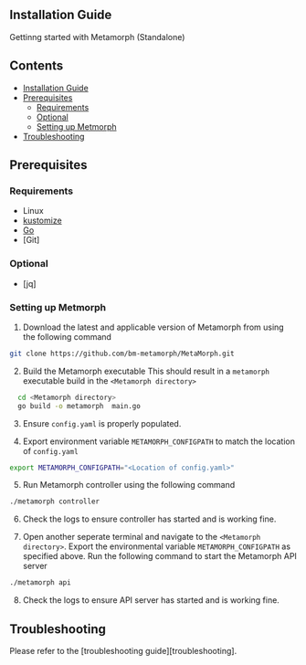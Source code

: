 ## Installation  Guide 

Gettinng started with Metamorph (Standalone) <!-- omit in toc -->

## Contents <!-- omit in toc -->

<!-- Below is generated using VSCode yzhang.markdown-all-in-one >

<!-- TOC depthFrom:2 -->
- [Installation  Guide](#installation-guide)
- [Prerequisites](#prerequisites)
  - [Requirements](#requirements)
  - [Optional](#optional)
  - [Setting up Metmorph](#setting-up-metmorph)
- [Troubleshooting](#troubleshooting)
<!-- /TOC -->

## Prerequisites

### Requirements

- Linux 
- [kustomize]
- [Go]
- [Git]

### Optional
- [jq]

[go]: https://golang.org/dl/
[kustomize]: https://github.com/kubernetes-sigs/kustomize

### Setting up Metmorph 

  1. Download the latest and applicable version of Metamorph from using the following command 

   ```bash
   git clone https://github.com/bm-metamorph/MetaMorph.git
   ```

  2. Build the Metamorph executable 
     This should result in a `metamorph` executable build in the `<Metamorph directory>`

  ```bash
    cd <Metamorph directory>
    go build -o metamorph  main.go
  ``` 

  3. Ensure `config.yaml` is properly populated.

  4. Export environment variable `METAMORPH_CONFIGPATH` to match the location of `config.yaml`

  ```bash
  export METAMORPH_CONFIGPATH="<Location of config.yaml>"
  ```

  5. Run Metamorph controller using the following command  

  ```bash
  ./metamorph controller
  ```

  6. Check the logs to ensure controller has started and is working fine. 

  7. Open another seperate terminal and navigate to the `<Metamorph directory>`. Export the environmental variable `METAMORPH_CONFIGPATH` as specified above.
     Run the following command to start the Metamorph API server

  ```bash
  ./metamorph api 
  ```
  8. Check the logs to ensure API server  has started and is working fine. 

## Troubleshooting

Please refer to the [troubleshooting guide][troubleshooting].  
